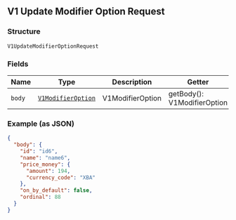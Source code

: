 ## V1 Update Modifier Option Request

### Structure

`V1UpdateModifierOptionRequest`

### Fields

| Name | Type | Description | Getter | Setter |
|  --- | --- | --- | --- | --- |
| `body` | [`V1ModifierOption`](/doc/models/v1-modifier-option.md) | V1ModifierOption | getBody(): V1ModifierOption | setBody(V1ModifierOption body): void |

### Example (as JSON)

```json
{
  "body": {
    "id": "id6",
    "name": "name6",
    "price_money": {
      "amount": 194,
      "currency_code": "XBA"
    },
    "on_by_default": false,
    "ordinal": 88
  }
}
```

